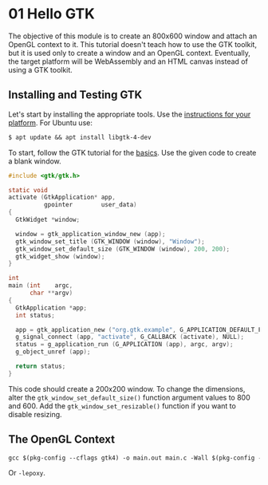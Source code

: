 # 01 Hello GTK
The objective of this module is to create an 800x600 window and attach an OpenGL context to it. This tutorial doesn't teach how to use the GTK toolkit, but it is used only to create a window and an OpenGL context. Eventually, the target platform will be WebAssembly and an HTML canvas instead of using a GTK toolkit.

## Installing and Testing GTK
Let's start by installing the appropriate tools. Use the [instructions for your platform](https://www.gtk.org/docs/installations/). For Ubuntu use:
```txt
$ apt update && apt install libgtk-4-dev
```

To start, follow the GTK tutorial for the [basics](https://docs.gtk.org/gtk4/getting_started.html#basics). Use the given code to create a blank window.

```c
#include <gtk/gtk.h>

static void
activate (GtkApplication* app,
          gpointer        user_data)
{
  GtkWidget *window;

  window = gtk_application_window_new (app);
  gtk_window_set_title (GTK_WINDOW (window), "Window");
  gtk_window_set_default_size (GTK_WINDOW (window), 200, 200);
  gtk_widget_show (window);
}

int
main (int    argc,
      char **argv)
{
  GtkApplication *app;
  int status;

  app = gtk_application_new ("org.gtk.example", G_APPLICATION_DEFAULT_FLAGS);
  g_signal_connect (app, "activate", G_CALLBACK (activate), NULL);
  status = g_application_run (G_APPLICATION (app), argc, argv);
  g_object_unref (app);

  return status;
}
```

This code should create a 200x200 window. To change the dimensions, alter the `gtk_window_set_default_size()` function argument values to 800 and 600. Add the `gtk_window_set_resizable()` function if you want to disable resizing.

## The OpenGL Context

```txt
gcc $(pkg-config --cflags gtk4) -o main.out main.c -Wall $(pkg-config --libs gtk4) -lGL
```

Or `-lepoxy`.